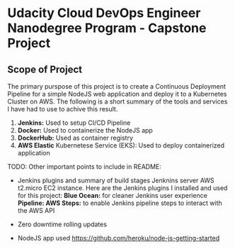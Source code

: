 # Udacity Cloud DevOps Engineer Nanodegree Program - Capstone Project

## Scope of Project

The primary purspose of this project is to create a Continuous Deployment Pipeline for a simple NodeJS web application and deploy it to a Kubernetes Cluster on AWS. The following is a short summary of the tools and services I have had to use to achive this result.

1. **Jenkins:** Used to setup CI/CD Pipeline
2. **Docker:** Used to containerize the NodeJS app
3. **DockerHub:** Used as container registry
4. **AWS Elastic** Kubernetese Service (EKS): Used to deploy containerized application

TODO: Other important points to include in README:

- Jenkins plugins and summary of build stages
  Jenknins server AWS t2.micro EC2 instance.
  Here are the Jenkins plugins I installed and used for this project:
  **Blue Ocean:** for cleaner Jenkins user experience
  **Pipeline: AWS Steps:** to enable Jenkins pipeline steps to interact with the AWS API

- Zero downtime rolling updates
- NodeJS app used https://github.com/heroku/node-js-getting-started
